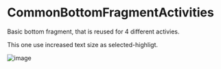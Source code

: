 # CommonBottomFragmentActivities

Basic bottom fragment, that is reused for 4 different activies.

This one use increased text size as selected-highligt.

![image](https://github.com/roblar997/CommonBottomFragmentActivities/assets/78033443/a28575c0-1252-471c-bd4a-a81a9c6be3f5)
